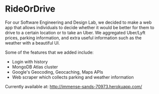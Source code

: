# RideOrDrive

For our Software Engineering and Design Lab, we decided to make a web app that allows individuals to decide whether it would be better for them to drive to a certain location or to take an Uber. We aggregated Uber/Lyft prices, parking information, and extra useful information such as the weather with a beautiful UI.

Some of the features that we added include:
- Login with history
- MongoDB Atlas cluster
- Google's Geocoding, Geocaching, Maps APIs
- Web scraper which collects parking and weather information

Currently available at: http://immense-sands-70973.herokuapp.com/

